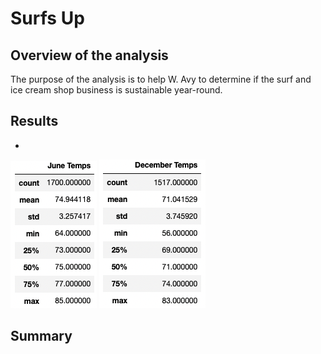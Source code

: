 # Surfs Up
## Overview of the analysis
The purpose of the analysis is to help W. Avy to determine if the surf and ice cream shop business is sustainable year-round.

## Results
- 

<img src="https://github.com/juliomeza/surfs_up/blob/main/Resources/June.png">
<img src="https://github.com/juliomeza/surfs_up/blob/main/Resources/December.png">

## Summary